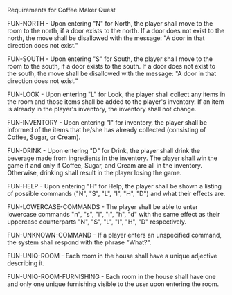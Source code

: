Requirements for Coffee Maker Quest

FUN-NORTH - Upon entering "N" for North, the player shall move to the room to
the north, if a door exists to the north.  If a door does not exist to the
north, the move shall be disallowed with the message: "A door in that direction
does not exist."

FUN-SOUTH - Upon entering "S" for South, the player shall move to the room to
the south, if a door exists to the south.  If a door does not exist to the
south, the move shall be disallowed with the message: "A door in that direction
does not exist."

FUN-LOOK - Upon entering "L" for Look, the player shall collect any items in
the room and those items shall be added to the player's inventory.  If an item
is already in the player's inventory, the inventory shall not change.

FUN-INVENTORY - Upon entering "I" for inventory, the player shall be informed
of the items that he/she has already collected (consisting of Coffee, Sugar, or
Cream).

FUN-DRINK - Upon entering "D" for Drink, the player shall drink the beverage
made from ingredients in the inventory.  The player shall win the game if and
only if Coffee, Sugar, and Cream are all in the inventory.  Otherwise, drinking
shall result in the player losing the game.

FUN-HELP - Upon entering "H" for Help, the player shall be shown a listing of
possible commands ("N", "S", "L", "I", "H", "D") and what their effects are.

FUN-LOWERCASE-COMMANDS - The player shall be able to enter lowercase commands
"n", "s", "l", "i", "h", "d" with the same effect as their uppercase
counterparts "N", "S", "L", "I", "H", "D" respectively.

FUN-UNKNOWN-COMMAND - If a player enters an unspecified command, the system
shall respond with the phrase "What?".

FUN-UNIQ-ROOM - Each room in the house shall have a unique adjective describing
it.

FUN-UNIQ-ROOM-FURNISHING - Each room in the house shall have one and only one
unique furnishing visible to the user upon entering the room.

